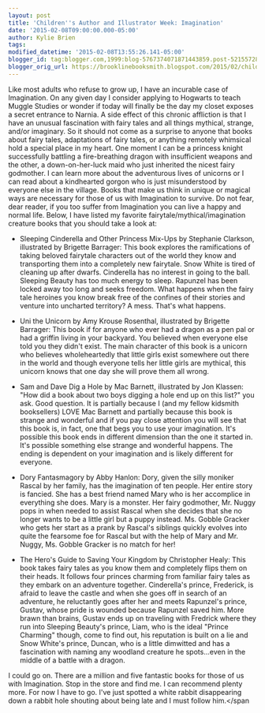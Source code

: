 ```yaml
---
layout: post
title: 'Children''s Author and Illustrator Week: Imagination'
date: '2015-02-08T09:00:00.000-05:00'
author: Kylie Brien
tags:
modified_datetime: '2015-02-08T13:55:26.141-05:00'
blogger_id: tag:blogger.com,1999:blog-5767374071871443859.post-5215572825728819573
blogger_orig_url: https://brooklinebooksmith.blogspot.com/2015/02/childrens-author-and-illustrator-week_8.html
---
```

Like most adults who refuse to grow up, I have an incurable case of Imagination. On any given day I consider applying to Hogwarts to teach Muggle Studies or wonder if today will finally be the day my closet exposes a secret entrance to Narnia. A side effect of this chronic affliction is that I have an unusual fascination with fairy tales and all things mythical, strange, and/or imaginary.
So it should not come as a surprise to anyone that books about fairy tales, adaptations of fairy tales, or anything remotely whimsical hold a special place in my heart. One moment I can be a princess knight successfully battling a fire-breathing dragon with insufficient weapons and the other, a down-on-her-luck maid who just inherited the nicest fairy godmother. I can learn more about the adventurous lives of unicorns or I can read about a kindhearted gorgon who is just misunderstood by everyone else in the village. Books that make us think in unique or magical ways are necessary for those of us with Imagination to survive.
Do not fear, dear reader, if you too suffer from Imagination you can live a happy and normal life. Below, I have listed my favorite fairytale/mythical/imagination creature books that you should take a look at: 

*   Sleeping Cinderella and Other Princess Mix-Ups by Stephanie Clarkson, illustrated by Brigette Barrager: This book explores the ramifications of taking beloved fairytale characters out of the world they know and transporting them into a completely new fairytale. Snow White is tired of cleaning up after dwarfs. Cinderella has no interest in going to the ball. Sleeping Beauty has too much energy to sleep. Rapunzel has been locked away too long and seeks freedom. What happens when the fairy tale heroines you know break free of the confines of their stories and venture into uncharted territory? A mess. That's what happens. 

*   Uni the Unicorn by Amy Krouse Rosenthal, illustrated by Brigette Barrager: This book if for anyone who ever had a dragon as a pen pal or had a griffin living in your backyard. You believed when everyone else told you they didn't exist. The main character of this book is a unicorn who believes wholeheartedly that little girls exist somewhere out there in the world and though everyone tells her little girls are mythical, this unicorn knows that one day she will prove them all wrong.

*   Sam and Dave Dig a Hole by Mac Barnett, illustrated by Jon Klassen: "How did a book about two boys digging a hole end up on this list?" you ask. Good question. It is partially because I (and my fellow kidsmith booksellers) LOVE Mac Barnett and partially because this book is strange and wonderful and if you pay close attention you will see that this book is, in fact, one that begs you to use your imagination. It's possible this book ends in different dimension than the one it started in. It's possible something else strange and wonderful happens. The ending is dependent on your imagination and is likely different for everyone.

*   Dory Fantasmagory by Abby Hanlon: Dory, given the silly moniker Rascal by her family, has the imagination of ten people. Her entire story is fancied. She has a best friend named Mary who is her accomplice in everything she does. Mary is a monster. Her fairy godmother, Mr. Nuggy pops in when needed to assist Rascal when she decides that she no longer wants to be a little girl but a puppy instead. Ms. Gobble Gracker who gets her start as a prank by Rascal's siblings quickly evolves into quite the fearsome foe for Rascal but with the help of Mary and Mr. Nuggy, Ms. Gobble Gracker is no match for her!

*   The Hero's Guide to Saving Your Kingdom by Christopher Healy: This book takes fairy tales as you know them and completely flips them on their heads. It follows four princes charming from familiar fairy tales as they embark on an adventure together. Cinderella's prince, Frederick, is afraid to leave the castle and when she goes off in search of an adventure, he reluctantly goes after her and meets Rapunzel's prince, Gustav, whose pride is wounded because Rapunzel saved him. More brawn than brains, Gustav ends up on traveling with Fredrick where they run into Sleeping Beauty's prince, Liam, who is the ideal "Prince Charming" though, come to find out, his reputation is built on a lie and Snow White's prince, Duncan, who is a little dimwitted and has a fascination with naming any woodland creature he spots...even in the middle of a battle with a dragon.

I could go on. There are a million and five fantastic books for those of us with Imagination. Stop in the store and find me. I can recommend plenty more. For now I have to go. I've just spotted a white rabbit disappearing down a rabbit hole shouting about being late and I must follow him.</span
